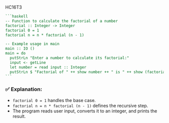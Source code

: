 HC16T3
````haskell
```haskell
-- Function to calculate the factorial of a number
factorial :: Integer -> Integer
factorial 0 = 1
factorial n = n * factorial (n - 1)

-- Example usage in main
main :: IO ()
main = do
  putStrLn "Enter a number to calculate its factorial:"
  input <- getLine
  let number = read input :: Integer
  putStrLn $ "Factorial of " ++ show number ++ " is " ++ show (factorial number)
```
````

### ✅ Explanation:

* `factorial 0 = 1` handles the base case.
* `factorial n = n * factorial (n - 1)` defines the recursive step.
* The program reads user input, converts it to an integer, and prints the result.

